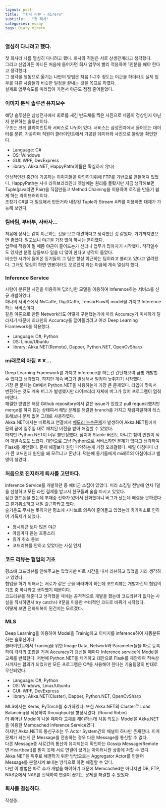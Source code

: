 ```yaml
---
layout: post
title:  "회사 리뷰 - mirero"
subtitle:   "첫 회사"
categories: essay
tags: Diary mirero
---
```


### 열심히 다니려고 했다.
첫 회사라 나름 열심히 다니려고 했다. 회사와 직원은 서로 상생관계라고 생각했다.  
그리고 신입이든 아니든 처음에 들어가면 회사 업무에 빨리 적응하여 1인분을 해야 한다고 생각했다.  
그 생각을 행동으로 옮기는 나만의 방법은 처음 1~2주 정도는 야근을 하더라도 실제 업무를 다른 사람들과 비슷한 일정을 끝내는 것을 목표로 하였다.  
실제로 업무속도를 따라잡아 가면서 야근도 점점 줄어들었다.

### 이미지 분석 솔루션 유지보수
해당 솔루션은 삼성전자에서 회로를 새긴 반도체를 찍은 사진으로 제품이 정상인지 아닌지 분류하는 솔루션이다.  
구조는 크게 클라이언트와 서비스로 나뉘어 있다. 서비스는 삼성전자에서 들어오는 데이터를 분류, 가공하며 직원이 클라이언트에서 가공된 데이터와 사진으로 불량을 확인한다.  
- Language: C#
- OS: Windows
- GUI: WPF, DevExpress
- library: Akka.NET, HappyPath(이름은 확실하지 않다)  

인상적인건 중간에 가공하는 이미지들을 확인하기위해 FTP를 기반으로 만들어져 있었다.
HappyPath는 사내 라이브러리인데 옛날에는 원리를 몰랐지만 지금 생각해보면 Tuple(java라면 Pair)을 직접만들고 Method Chaining을 이용하여 로직을 만들기 쉽게 하는 라이브러리이다.  
초창기 C#일 때 필요해서 만든거라 내장된 Tuple과 Stream API를 이용하면 대체가 가능해 보인다.


### 팀바팀, 부바부, 사바사...
처음에 상사는 같이 야근하는 것을 보고 대견하다고 생각했던 것 같았다. 거기까지였으면 좋았다. 알고보니 야근을 가장 많이 하시는 분이였다.  
업무에 적응이 될 때쯤 야근이 줄어드는가 싶더니 업무가 많아지기 시작했다. 착각일수도 있지만 분명 남들보다 일을 더 많이 한다고 생각이 들었다.  
비슷한 시기에 들어온 동기들이 그 팀은 항상 야근하는 팀이라고 불리고 있다고 알려줬다. 그래도 열심히 하면 연봉이라도 오르겠지 라는 마음에 계속 열심히 했다.


### Inference Service
사람이 분류한 사진을 이용하여 딥러닝한 모델을 이용하여 Inference하는 서비스를 신규 개발하였다.  
하나의 서비스에서 NvCaffe, DigitCaffe, TensorFlow의 model을 가지고 Interence하는 서비스이다.  
같은 이론으로 만든 Network라도 어떻게 구현했는가에 따라 Accuracy가 미세하게 달라지기 때문에 최대한의 Accuracy를 끌어올리려고 여러 Deep Learning Framework를 적용했다.  
- Language: C#, Python
- OS: Linux/Ubuntu
- library: Akka.NET(Remote), Dapper, Python.NET, OpenCvSharp


### mi래로의 아침 ㅎㅎ...
Deep Learning Framework를 가지고 inference를 하는건 간단해보여 금방 개발할 수 있다고 생각했다. 하지만 계속 버그가 발생해서 일정이 늦춰지기 시작했다.  
가장 큰 문제는 C#에서 Python.NET을 사용하는게 가장 큰 문제였다. 타입에 맞춰서 변환하는 것도 계속 버그가 발생했지만 라이브러리 자체에 버그가 있어 프로그램이 멈춰버렸다.  
해결한 방법은 해당 Github repository에서 같은 issue가 있었고 pull request했지만 merge를 하지 않는 상태여서 해당 문제를 해결한 branch를 가지고 재컴파일하여 테스트해보니 문제 없어 그대로 사용하였다.  
Akka.NET에서는 네트워크 연결에서 [메모리 누수문제](https://github.com/akkadotnet/akka.net/issues/3430)가 발생하여 Akka.NET팀에게 문의 끝에 일주일 내로 패치된 버전을 받아 해결할 수 있었다.  
하지만 Python.NET이 너무 불안정했다. 심지어 Stable 버전도 아니고 참여 인원이 적어 개발속도도 느렸다. 대안으로 그냥 Python으로 서비스하면 문제가 없다고 생각하여 Flask를 제안했다.
문제 해결보다 원인 파악하는게 가장 오래걸렸다. 매일 아침마다 너가 짠 코드인데 원인을 왜 모르냐고 혼났다. 덕분에 동기들에게 mi래로의 아침이라고 별명이 생겼다..


### 처음으로 진지하게 퇴사를 고민하다.
Inference Service를 개발하던 중 예비군 소집이 있었다. 미리 소집일 전날에 연차 1일을 신청하고 모든 라인 결제를 받고서 친구들과 술을 마시고 있었다.  
잠깐 핸드폰을 봤는데 부재중 전화가 있어서 전화했더니 버그가 났는데 해결을 못하겠다고 휴가취소하고 내일 출근하라고 했다.  
술기운도 무시는 못하지만 평소에 시나브로 의욕이 줄어들고 있었는데 휴가취소로 인하여 기폭제가 되었다.
- 정시퇴근 보다 많은 야근
- 아침마다 듣는 호통소리
- 휴가 취소 통보
- 코드리뷰를 안하고 있었다는 사실 인지


### 코드 리뷰는 협업의 기초
평소에 코드리뷰를 안해주고는 있었지만 따로 시간을 내서 리뷰하고 있었을 거라 생각하고 있었다.  
협업을 하기 위해서는 서로가 같은 곳을 바라봐야 하는데 코드리뷰는 개발자간의 협업의 기초 중 하나라고 생각했기 때문이다.  
코드리뷰를 해준다고 생각했을 때에는 공격적으로 개발을 했는데 코드리뷰가 없다는 사실을 직시하면서 try catch나 if문을 이용한 수비적인 코드로 바뀌기 시작했다.  
어떻게 보면 전화위복이 된건지는 모르곘다.


### MLS
Deep Learning을 이용하여 Model을 Trainig하고 이미지를 inference하여 자동분류하는 솔루션이다.  
클라이언트에서 Traning을 위한 Image Data, Network와 Parameter들을 따로 등록하여 각각의 조합을 거쳐 Accuracy가 갱신될 때마다 Inference service에 Model을 교체를 반복한다.
저번에 Python.NET을 제거하고 대안으로 Flask를 제안하여 직속상사까지는 합의가 되었지만 모든 프로그램은 C#을 사용해야 한다는 기술팀장의 반대로 무산되었다.  
- Language: C#, Python
- OS: Windows, Linux/Ubuntu
- GUI: WPF, DevExpress
- library: Akka.NET(Cluster), Dapper, Python.NET, OpenCvSharp  

MLS에서는 Keras, PyTorch를 추가하였다. 또한 Akka.NET의 Cluster로 Load Balancing을 적용하여 throughput을 향상시켰다. (Round Robin)  
더 뛰어난 Model이 나올 때마다 교체를 해야하는데 처음 의도는 Model을 Akka.NET을 이용한 Memcached Inference Service였다.  
하지만 Akka.NET의 통신구조는 두 Actor System간의 채널이 하나만 존재한다. 이게 문제가 되는게 큰 Message를 전송하는 경우 다른 Message를 통신할 수 없다.  
다른 Message중 서로간의 통신이 유지되는지 확인하는 Gossip Message(Remote면 Heartbeat)를 받지 못해 서로 연결이 끊기는 아이러니한 상황에 처할 수 있다.  
Akka.NET을 위주로 해결하기 위한 방법으로는 Aggregator Actor를 만들어 Message를 분할시켜 보내는 방식으로 하면 해결할 수 있다.  
다만 이 방법은 따로 추가 개발을 해야하기 때문에 Memcached는 아니지만 DB, FTP, NAS중에서 NAS를 선택하여 연결이 끊기는 문제를 해결할 수 있었다.


### 퇴사를 결심하다.
작성중..